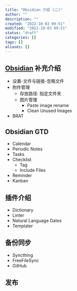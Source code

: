 ```yaml
---
title: "Obsidian 介绍 (二)"
author: ""
description: ""
created: "2022-10-03 09:51"
modified: "2022-10-03 09:51"
status: "draft"
categories: []
tags: []
aliases: []
---
```


## [Obsidian](Obsidian.md) 补充介绍

- 设置-文件与链接-忽略文件
- 附件管理
    - 存放路径: 指定文件夹
    - 图片管理
        - Paste image rename
        - Clean Unused Images
- BRAT

## Obsidian GTD

- Calendar
- Periodic Notes
- Tasks
- Checklist
    - Tag
    - Include Files
- Reminder
- Kanban

## 插件介绍
- Dictionary
- Linter
- Natural Language Dates
- Templater
## 备份同步

- Syncthing
- FreeFileSync
- GitHub

## 发布